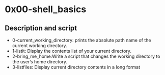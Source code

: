 # 0x00-shell_basics

## Description and script
* 0-current_working_directory: prints the absolute path name of the current working directory.
* 1-listit: Display the contents list of your current directory.
* 2-bring_me_home:Write a script that changes the working directory to the user’s home directory.
* 3-listfiles: Display current directory contents in a long format

